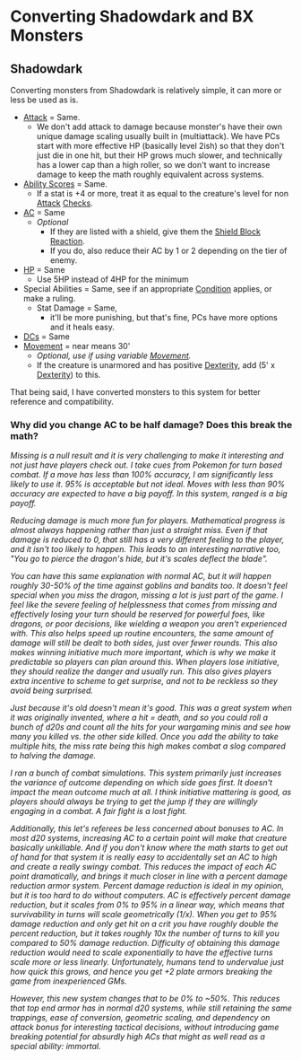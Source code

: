 # Converting Shadowdark and BX Monsters
## Shadowdark
Converting monsters from Shadowdark is relatively simple, it can more or less be used as is.
- [Attack](../../Game%20Procedures/Attack.md) = Same.
	- We don't add attack to damage because monster's have their own unique damage scaling usually built in (multiattack). We have PCs start with more effective HP (basically level 2ish) so that they don't just die in one hit, but their HP grows much slower, and technically has a lower cap than a high roller, so we don't want to increase damage to keep the math roughly equivalent across systems.
- [Ability Scores](../../Player%20Characters/Chosen%20Statistics/Ability%20Scores.md) = Same.
	- If a stat is +4 or more, treat it as equal to the creature's level for non [Attack](../../Game%20Procedures/Attack.md) [Checks](../../Game%20Procedures/Check.md).
- [AC](../../Player%20Characters/Derived%20Statistics/Armor%20Class.md) = Same
	- *Optional*
		- If they are listed with a shield, give them the [Shield Block](../../Items/Individual%20Item%20Cards/Armors/Armor%20Properties/Shield%20X%20Property.md#Shield%20Block) [Reaction](../../Game%20Procedures/Reaction.md).
		- If you do, also reduce their AC by 1 or 2 depending on the tier of enemy.
- [HP](../../Player%20Characters/Derived%20Statistics/Health%20Points.md) = Same
	- Use 5HP instead of 4HP for the minimum
- Special Abilities = Same, see if an appropriate [Condition](../../Conditions/!Conditions.md) applies, or make a ruling.
	- Stat Damage = Same, 
		- it'll be more punishing, but that's fine, PCs have more options and it heals easy.
- [DCs](../../Game%20Procedures/DC.md) = Same
- [Movement](../../Game%20Procedures/Movement.md) = near means 30'
	- *Optional, use if using variable [Movement](../../Game%20Procedures/Movement.md).*
	- If the creature is unarmored and has positive [Dexterity](../../Player%20Characters/Chosen%20Statistics/Dexterity.md), add (5' x [Dexterity](../../Player%20Characters/Chosen%20Statistics/Dexterity.md)) to this.

That being said, I have converted monsters to this system for better reference and compatibility.

### Why did you change AC to be half damage? Does this break the math?
*Missing is a null result and it is very challenging to make it interesting and not just have players check out. I take cues from Pokemon for turn based combat. If a move has less than 100% accuracy, I am significantly less likely to use it. 95% is acceptable but not ideal. Moves with less than 90% accuracy are expected to have a big payoff. In this system, ranged is a big payoff.*

*Reducing damage is much more fun for players. Mathematical progress is almost always happening rather than just a straight miss. Even if that damage is reduced to 0, that still has a very different feeling to the player, and it isn't too likely to happen. This leads to an interesting narrative too, "You go to pierce the dragon's hide, but it's scales deflect the blade".* 

*You can have this same explanation with normal AC, but it will happen roughly 30-50% of the time against goblins and bandits too. It doesn't feel special when you miss the dragon, missing a lot is just part of the game. I feel like the severe feeling of helplessness that comes from missing and effectively losing your turn should be reserved for powerful foes, like dragons, or poor decisions, like wielding a weapon you aren't experienced with. This also helps speed up routine encounters, the same amount of damage will still be dealt to both sides, just over fewer rounds. This also makes winning initiative much more important, which is why we make it predictable so players can plan around this. When players lose initiative, they should realize the danger and usually run. This also gives players extra incentive to scheme to get surprise, and not to be reckless so they avoid being surprised.*

*Just because it's old doesn't mean it's good. This was a great system when it was originally invented, where a hit = death, and so you could roll a bunch of d20s and count all the hits for your wargaming minis and see how many you killed vs. the other side killed. Once you add the ability to take multiple hits, the miss rate being this high makes combat a slog compared to halving the damage.*

*I ran a bunch of combat simulations. This system primarily just increases the variance of outcome depending on which side goes first. It doesn't impact the mean outcome much at all. I think initiative mattering is good, as players should always be trying to get the jump if they are willingly engaging in a combat. A fair fight is a lost fight.*

*Additionally, this let's referees be less concerned about bonuses to AC. In most d20 systems, increasing AC to a certain point will make that creature basically unkillable. And if you don't know where the math starts to get out of hand for that system it is really easy to accidentally set an AC to high and create a really swingy combat. This reduces the impact of each AC point dramatically, and brings it much closer in line with a percent damage reduction armor system. Percent damage reduction is ideal in my opinion, but it is too hard to do without computers. AC is effectively percent damage reduction, but it scales from 0% to 95% in a linear way, which means that survivability in turns will scale geometrically (1/x). When you get to 95% damage reduction and only get hit on a crit you have roughly double the percent reduction, but it takes roughly 10x the number of turns to kill you compared to 50% damage reduction. Difficulty of obtaining this damage reduction would need to scale exponentially to have the effective turns scale more or less linearly. Unfortunately, humans tend to undervalue just how quick this grows, and hence you get +2 plate armors breaking the game from inexperienced GMs.* 

*However, this new system changes that to be 0% to ~50%. This reduces that top end armor has in normal d20 systems, while still retaining the same trappings, ease of conversion, geometric scaling, and dependency on attack bonus for interesting tactical decisions, without introducing game breaking potential for absurdly high ACs that might as well read as a special ability: immortal.*